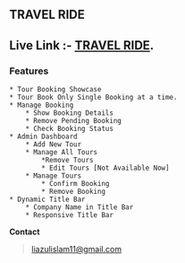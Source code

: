 
## TRAVEL RIDE

## Live Link :- [TRAVEL RIDE](https://phassignment10.netlify.app/).

### **Features**

    * Tour Booking Showcase
    * Tour Book Only Single Booking at a time.
    * Manage Booking
        * Show Booking Details
        * Remove Pending Booking
        * Check Booking Status
    * Admin Dashboard
        * Add New Tour
        * Manage All Tours
            *Remove Tours
            * Edit Tours [Not Available Now]
        * Manage Tours
            * Confirm Booking
            * Remove Booking
    * Dynamic Title Bar
        * Company Name in Title Bar
        * Responsive Title Bar

**Contact**

> liazulislam11@gmail.com